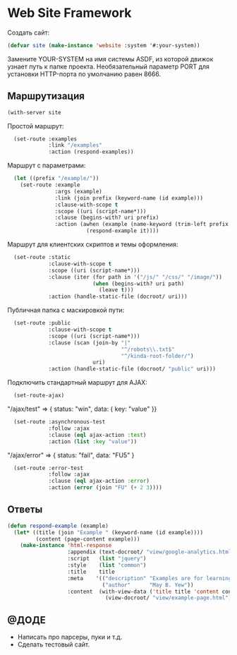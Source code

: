 Web Site Framework
==================

Создать сайт:

```cl
(defvar site (make-instance 'website :system '#:your-system))
```

Замените YOUR-SYSTEM на имя системы ASDF, из которой движок узнает путь к папке проекта.
Необязательный параметр PORT для установки HTTP-порта по умолчанию равен 8666.

Маршрутизация
-------------

```cl
(with-server site
```

Простой маршрут:

```cl
  (set-route :examples
             :link "/examples"
             :action (respond-examples))
```

Маршрут с параметрами:

```cl
  (let ((prefix "/example/"))
    (set-route :example
               :args (example)
               :link (join prefix (keyword-name (id example)))
               :clause-with-scope t
               :scope ((uri (script-name*)))
               :clause (begins-with? uri prefix)
               :action (awhen (example (name-keyword (trim-left prefix uri)))
                         (respond-example it))))
```

Маршрут для клиентских скриптов и темы оформления:

```cl
  (set-route :static
             :clause-with-scope t
             :scope ((uri (script-name*)))
             :clause (iter (for path in '("/js/" "/css/" "/image/"))
                           (when (begins-with? uri path)
                             (leave t)))
             :action (handle-static-file (docroot/ uri)))
```

Публичная папка с маскировкой пути:

```cl
  (set-route :public
             :clause-with-scope t
             :scope ((uri (script-name*)))
             :clause (scan (join-by "|"
                                    "^/robots\\.txt$"
                                    "^/kinda-root-folder/")
                           uri)
             :action (handle-static-file (docroot/ "public" uri)))
```

Подключить стандартный маршрут для AJAX:

```cl
  (set-route-ajax)
```

"/ajax/test" => { status: "win", data: { key: "value" }}

```cl
  (set-route :asynchronous-test
             :follow :ajax
             :clause (eql ajax-action :test)
             :action (list :key "value"))
```

"/ajax/error" => { status: "fail", data: "FU5" }

```cl
  (set-route :error-test
             :follow :ajax
             :clause (eql ajax-action :error)
             :action (error (join "FU" (+ 2 3))))
```

Ответы
------

```cl
(defun respond-example (example)
  (let* ((title (join "Example " (keyword-name (id example))))
         (content (page-content example)))
    (make-instance 'html-response
                   :appendix (text-docroot/ "view/google-analytics.html")
                   :script   (list "jquery")
                   :style    (list "common")
                   :title    title
                   :meta    '(("description" "Examples are for learning.")
                              ("author"      "May B. Yew"))
                   :content  (with-view-data ('title title 'content content)
                               (view-docroot/ "view/example-page.html")))))
```

@ДОДЕ
-----

* Написать про парсеры, пуки и т.д.
* Сделать тестовый сайт.
